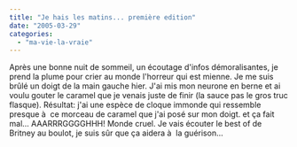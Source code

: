 ```yaml
---
title: "Je hais les matins... première edition"
date: "2005-03-29"
categories: 
  - "ma-vie-la-vraie"
---
```


Après une bonne nuit de sommeil, un écoutage d'infos démoralisantes, je prend la plume pour crier au monde l'horreur qui est mienne. Je me suis brûlé un doigt de la main gauche hier. J'ai mis mon neurone en berne et ai voulu gouter le caramel que je venais juste de finir (la sauce pas le gros truc flasque). Résultat: j'ai une espèce de cloque immonde qui ressemble presque à  ce morceau de caramel que j'ai posé sur mon doigt. et ça fait mal... AAARRRGGGGHHH! Monde cruel. Je vais écouter le best of de Britney au boulot, je suis sûr que ça aidera à  la guérison...
